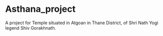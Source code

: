 # Asthana_project
A project for Temple situated in Atgoan in Thane District, of Shri Nath Yogi legend Shiv Gorakhnath.
